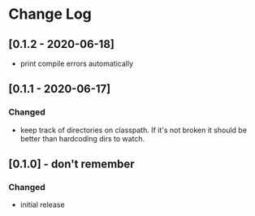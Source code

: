 # Change Log

## [0.1.2 - 2020-06-18]
- print compile errors automatically

## [0.1.1 - 2020-06-17]
### Changed
- keep track of directories on classpath. If it's not broken it should be better than hardcoding dirs to watch.

## [0.1.0] - don't remember
### Changed
- initial release
